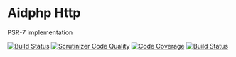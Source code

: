 # Aidphp Http
PSR-7 implementation

[![Build Status](https://scrutinizer-ci.com/g/aidphp/http/badges/build.png?b=master)](https://scrutinizer-ci.com/g/aidphp/http/build-status/master)
[![Scrutinizer Code Quality](https://scrutinizer-ci.com/g/aidphp/http/badges/quality-score.png?b=master)](https://scrutinizer-ci.com/g/aidphp/http/?branch=master)
[![Code Coverage](https://scrutinizer-ci.com/g/aidphp/http/badges/coverage.png?b=master)](https://scrutinizer-ci.com/g/aidphp/http/?branch=master)
[![Build Status](https://travis-ci.org/aidphp/http.svg?branch=master)](https://travis-ci.org/aidphp/http)